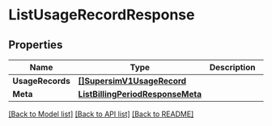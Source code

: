 # ListUsageRecordResponse

## Properties

Name | Type | Description | Notes
------------ | ------------- | ------------- | -------------
**UsageRecords** | [**[]SupersimV1UsageRecord**](SupersimV1UsageRecord.md) |  |[optional] 
**Meta** | [**ListBillingPeriodResponseMeta**](ListBillingPeriodResponseMeta.md) |  |[optional] 

[[Back to Model list]](../README.md#documentation-for-models) [[Back to API list]](../README.md#documentation-for-api-endpoints) [[Back to README]](../README.md)


